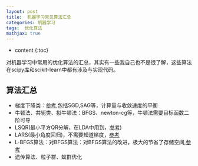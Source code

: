 ```yaml
---
layout: post
title:  机器学习常见算法汇总
categories: 机器学习
tags:  优化算法
mathjax: true
---
```


* content
{:toc}

对机器学习中常用的优化算法的汇总，其实有一些我自己也不是很了解，这些算法在scipy库和scikit-learn中都有涉及与实现代码。





## 算法汇总

* 梯度下降类：[参考](http://blog.csdn.net/sun_shengyun/article/details/53811882),包括SGD,SAG等，计算量与收敛速度的平衡
* 牛顿法、共轭类、拟牛顿法：BFGS、newton-cg等，牛顿法需要目标函数二阶可导
* LSQR(最小平方QR分解，在LDA中用到，[参考](http://web.stanford.edu/group/SOL/software/lsqr/))
* LARS(最小角度回归)，不需要知道梯度，[参考](http://www.cnblogs.com/pinard/p/6018889.html)
* L-BFGS算法：对BFGS算法：对BFGS算法的改进，极大的节省了存储空间,[参考](http://blog.csdn.net/itplus/article/details/21897715)
* 遗传算法、粒子群、蚁群优化

